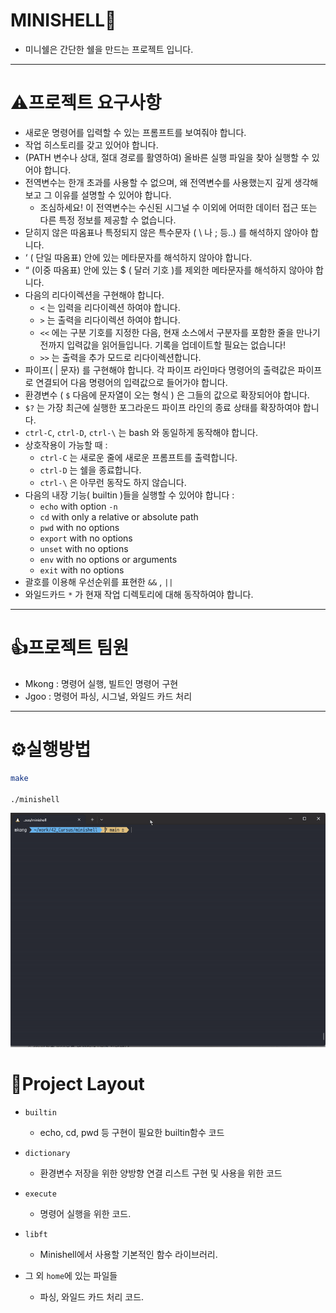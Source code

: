 # MINISHELL🐚
- 미니쉘은 간단한 쉘을 만드는 프로젝트 입니다.
---
# ⚠️프로젝트 요구사항
- 새로운 명령어를 입력할 수 있는 프롬프트를 보여줘야 합니다.
- 작업 히스토리를 갖고 있어야 합니다.
- (PATH 변수나 상대, 절대 경로를 활영하여) 올바른 실행 파일을 찾아 실행할 수 있어야 합니다.
- 전역변수는 한개 초과를 사용할 수 없으며, 왜 전역변수를 사용했는지 깊게 생각해 보고 그 이유를 설명할 수 있어야 합니다.
    - 조심하세요! 이 전역변수는 수신된 시그널 수 이외에 어떠한 데이터 접근 또는 다른 특정 정보를 제공할 수 없습니다.
- 닫히지 않은 따옴표나 특정되지 않은 특수문자 ( \ 나 ; 등..) 를 해석하지 않아야 합니다.
- ‘ ( 단일 따옴표) 안에 있는 메타문자를 해석하지 않아야 합니다.
- “ (이중 따옴표) 안에 있는 $ ( 달러 기호 )를 제외한 메타문자를 해석하지 않아야 합니다.
- 다음의 리다이렉션을 구현해야 합니다.
    - `<` 는 입력을 리다이렉션 하여야 합니다.
    - `>`  는 출력을 리다이렉션 하여야 합니다.
    - `<<` 에는 구분 기호를 지정한 다음, 현재 소스에서 구분자를 포함한 줄을 만나기 전까지 입력값을 읽어들입니다. 기록을 업데이트할 필요는 없습니다!
    - `>>` 는 출력을 추가 모드로 리다이렉션합니다.
- 파이프( | 문자) 를 구현해야 합니다. 각 파이프 라인마다 명령어의 출력값은 파이프로 연결되어 다음 명령어의 입력값으로 들어가야 합니다.
- 환경변수 ( `$` 다음에 문자열이 오는 형식 ) 은 그들의 값으로 확장되어야 합니다.
- `$?` 는 가장 최근에 실행한 포그라운드 파이프 라인의 종료 상태를 확장하여야 합니다.
- `ctrl-C`, `ctrl-D`, `ctrl-\` 는 bash 와 동일하게 동작해야 합니다.
- 상호작용이 가능할 때 :
    - `ctrl-C` 는 새로운 줄에 새로운 프롬프트를 출력합니다.
    - `ctrl-D` 는 쉘을 종료합니다.
    - `ctrl-\` 은 아무런 동작도 하지 않습니다.
- 다음의 내장 기능( builtin )들을 실행할 수 있어야 합니다 :
    - `echo` with option `-n`
    - `cd` with only a relative or absolute path
    - `pwd` with no options
    - `export` with no options
    - `unset` with no options
    - `env` with no options or arguments
    - `exit` with no options
- 괄호를 이용해 우선순위를 표현한 `&&` , `||`
- 와일드카드 `*` 가 현재 작업 디렉토리에 대해 동작하여야 합니다.
---

# 👍프로젝트 팀원
- Mkong : 명령어 실행, 빌트인 명령어 구현
- Jgoo : 명령어 파싱, 시그널, 와일드 카드 처리

---

# ⚙️실행방법
```bash
make

./minishell
```

![실행데모](../assets/minishellgif.gif)

# 🚀Project Layout
- `builtin`
    - echo, cd, pwd 등 구현이 필요한 builtin함수 코드

- `dictionary`
    - 환경변수 저장을 위한 양방향 연결 리스트 구현 및 사용을 위한 코드

- `execute`
    - 명령어 실행을 위한 코드.

- `libft`
    - Minishell에서 사용할 기본적인 함수 라이브러리.

- 그 외 `home`에 있는 파일들
    - 파싱, 와일드 카드 처리 코드.
